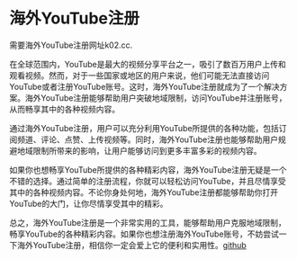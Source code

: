 # 海外YouTube注册

需要海外YouTube注册网址k02.cc. 

在全球范围内，YouTube是最大的视频分享平台之一，吸引了数百万用户上传和观看视频。然而，对于一些国家或地区的用户来说，他们可能无法直接访问YouTube或者注册YouTube账号。这时，海外YouTube注册就成为了一个解决方案。海外YouTube注册能够帮助用户突破地域限制，访问YouTube并注册账号，从而畅享其中的各种视频内容。

通过海外YouTube注册，用户可以充分利用YouTube所提供的各种功能，包括订阅频道、评论、点赞、上传视频等。同时，海外YouTube注册也能够帮助用户规避地域限制所带来的影响，让用户能够访问到更多丰富多彩的视频内容。

如果你也想畅享YouTube所提供的各种精彩内容，海外YouTube注册无疑是一个不错的选择。通过简单的注册流程，你就可以轻松访问YouTube，并且尽情享受其中的各种视频内容。不论你身处何地，海外YouTube注册都能够帮助你打开YouTube的大门，让你尽情享受其中的精彩。

总之，海外YouTube注册是一个非常实用的工具，能够帮助用户克服地域限制，畅享YouTube的各种精彩内容。如果你也想注册海外YouTube账号，不妨尝试一下海外YouTube注册，相信你一定会爱上它的便利和实用性。[github](https://github.com)
